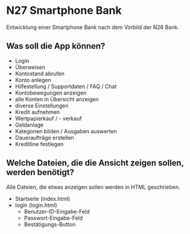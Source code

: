 # N27 Smartphone Bank

Entwicklung einer Smartphone Bank nach dem Vorbild der N26 Bank.

## Was soll die App können?

* Login
* Überweisen
* Kontostand abrufen
* Konto anlegen
* Hilfestellung / Supportdaten / FAQ / Chat
* Kontobewegungen anzeigen
* alle Konten in Übersicht anzeigen
* diverse Einstellungen
* Kredit aufnehmen
* Wertpapierkauf / - verkauf
* Geldanlage
* Kategorien bilden / Ausgaben auswerten
* Daueraufträge erstellen
* Kreditline festlegen

## Welche Dateien, die die Ansicht zeigen sollen, werden benötigt?

Alle Dateien, die etwas anzeigen sollen werden in HTML geschrieben.

* Startseite (index.html)
* login (login.html)
  * Benutzer-ID-Eingabe-Feld
  * Passwort-Eingabe-Feld
  * Bestätigungs-Button



